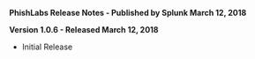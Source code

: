 **PhishLabs Release Notes - Published by Splunk March 12, 2018**


**Version 1.0.6 - Released March 12, 2018**

* Initial Release
